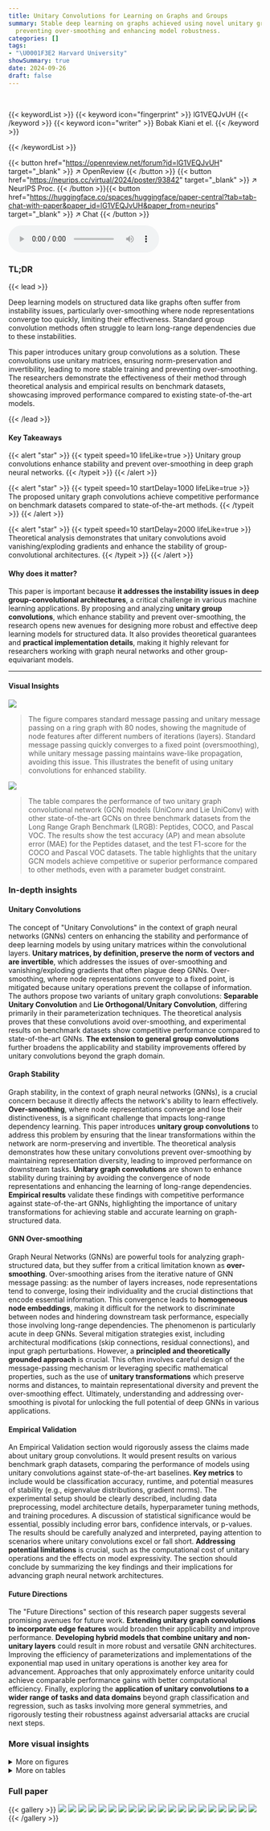 ```yaml
---
title: Unitary Convolutions for Learning on Graphs and Groups
summary: Stable deep learning on graphs achieved using novel unitary group convolutions,
  preventing over-smoothing and enhancing model robustness.
categories: []
tags:
- "\U0001F3E2 Harvard University"
showSummary: true
date: 2024-09-26
draft: false
---
```


<br>

{{< keywordList >}}
{{< keyword icon="fingerprint" >}} lG1VEQJvUH {{< /keyword >}}
{{< keyword icon="writer" >}} Bobak Kiani et el. {{< /keyword >}}
 
{{< /keywordList >}}

{{< button href="https://openreview.net/forum?id=lG1VEQJvUH" target="_blank" >}}
↗ OpenReview
{{< /button >}}
{{< button href="https://neurips.cc/virtual/2024/poster/93842" target="_blank" >}}
↗ NeurIPS Proc.
{{< /button >}}{{< button href="https://huggingface.co/spaces/huggingface/paper-central?tab=tab-chat-with-paper&paper_id=lG1VEQJvUH&paper_from=neurips" target="_blank" >}}
↗ Chat
{{< /button >}}



<audio controls>
    <source src="https://ai-paper-reviewer.com/lG1VEQJvUH/podcast.wav" type="audio/wav">
    Your browser does not support the audio element.
</audio>


### TL;DR


{{< lead >}}

Deep learning models on structured data like graphs often suffer from instability issues, particularly over-smoothing where node representations converge too quickly, limiting their effectiveness.  Standard group convolution methods often struggle to learn long-range dependencies due to these instabilities.



This paper introduces unitary group convolutions as a solution.  These convolutions use unitary matrices, ensuring norm-preservation and invertibility, leading to more stable training and preventing over-smoothing. The researchers demonstrate the effectiveness of their method through theoretical analysis and empirical results on benchmark datasets, showcasing improved performance compared to existing state-of-the-art models.

{{< /lead >}}


#### Key Takeaways

{{< alert "star" >}}
{{< typeit speed=10 lifeLike=true >}} Unitary group convolutions enhance stability and prevent over-smoothing in deep graph neural networks. {{< /typeit >}}
{{< /alert >}}

{{< alert "star" >}}
{{< typeit speed=10 startDelay=1000 lifeLike=true >}} The proposed unitary graph convolutions achieve competitive performance on benchmark datasets compared to state-of-the-art methods. {{< /typeit >}}
{{< /alert >}}

{{< alert "star" >}}
{{< typeit speed=10 startDelay=2000 lifeLike=true >}} Theoretical analysis demonstrates that unitary convolutions avoid vanishing/exploding gradients and enhance the stability of group-convolutional architectures. {{< /typeit >}}
{{< /alert >}}

#### Why does it matter?
This paper is important because **it addresses the instability issues in deep group-convolutional architectures**, a critical challenge in various machine learning applications. By proposing and analyzing **unitary group convolutions**, which enhance stability and prevent over-smoothing, the research opens new avenues for designing more robust and effective deep learning models for structured data.  It also provides theoretical guarantees and **practical implementation details**, making it highly relevant for researchers working with graph neural networks and other group-equivariant models.

------
#### Visual Insights



![](https://ai-paper-reviewer.com/lG1VEQJvUH/figures_3_1.jpg)

> The figure compares standard message passing and unitary message passing on a ring graph with 80 nodes, showing the magnitude of node features after different numbers of iterations (layers). Standard message passing quickly converges to a fixed point (oversmoothing), while unitary message passing maintains wave-like propagation, avoiding this issue.  This illustrates the benefit of using unitary convolutions for enhanced stability.





![](https://ai-paper-reviewer.com/lG1VEQJvUH/tables_4_1.jpg)

> The table compares the performance of two unitary graph convolutional network (GCN) models (UniConv and Lie UniConv) with other state-of-the-art GCNs on three benchmark datasets from the Long Range Graph Benchmark (LRGB): Peptides, COCO, and Pascal VOC.  The results show the test accuracy (AP) and mean absolute error (MAE) for the Peptides dataset, and the test F1-score for the COCO and Pascal VOC datasets.  The table highlights that the unitary GCN models achieve competitive or superior performance compared to other methods, even with a parameter budget constraint.





### In-depth insights


#### Unitary Convolutions
The concept of "Unitary Convolutions" in the context of graph neural networks (GNNs) centers on enhancing the stability and performance of deep learning models by using unitary matrices within the convolutional layers.  **Unitary matrices, by definition, preserve the norm of vectors and are invertible**, which addresses the issues of over-smoothing and vanishing/exploding gradients that often plague deep GNNs. Over-smoothing, where node representations converge to a fixed point, is mitigated because unitary operations prevent the collapse of information.  The authors propose two variants of unitary graph convolutions: **Separable Unitary Convolution** and **Lie Orthogonal/Unitary Convolution**, differing primarily in their parameterization techniques.  The theoretical analysis proves that these convolutions avoid over-smoothing, and experimental results on benchmark datasets show competitive performance compared to state-of-the-art GNNs.  **The extension to general group convolutions** further broadens the applicability and stability improvements offered by unitary convolutions beyond the graph domain.

#### Graph Stability
Graph stability, in the context of graph neural networks (GNNs), is a crucial concern because it directly affects the network's ability to learn effectively.  **Over-smoothing**, where node representations converge and lose their distinctiveness, is a significant challenge that impacts long-range dependency learning. This paper introduces **unitary group convolutions** to address this problem by ensuring that the linear transformations within the network are norm-preserving and invertible.  The theoretical analysis demonstrates how these unitary convolutions prevent over-smoothing by maintaining representation diversity, leading to improved performance on downstream tasks.  **Unitary graph convolutions** are shown to enhance stability during training by avoiding the convergence of node representations and enhancing the learning of long-range dependencies.  **Empirical results** validate these findings with competitive performance against state-of-the-art GNNs, highlighting the importance of unitary transformations for achieving stable and accurate learning on graph-structured data.

#### GNN Over-smoothing
Graph Neural Networks (GNNs) are powerful tools for analyzing graph-structured data, but they suffer from a critical limitation known as **over-smoothing**.  Over-smoothing arises from the iterative nature of GNN message passing: as the number of layers increases, node representations tend to converge, losing their individuality and the crucial distinctions that encode essential information.  This convergence leads to **homogeneous node embeddings**, making it difficult for the network to discriminate between nodes and hindering downstream task performance, especially those involving long-range dependencies. The phenomenon is particularly acute in deep GNNs. Several mitigation strategies exist, including architectural modifications (skip connections, residual connections), and input graph perturbations.  However, a **principled and theoretically grounded approach** is crucial.  This often involves careful design of the message-passing mechanism or leveraging specific mathematical properties, such as the use of **unitary transformations** which preserve norms and distances, to maintain representational diversity and prevent the over-smoothing effect.  Ultimately, understanding and addressing over-smoothing is pivotal for unlocking the full potential of deep GNNs in various applications.

#### Empirical Validation
An Empirical Validation section would rigorously assess the claims made about unitary group convolutions.  It would present results on various benchmark graph datasets, comparing the performance of models using unitary convolutions against state-of-the-art baselines.  **Key metrics** to include would be classification accuracy, runtime, and potential measures of stability (e.g., eigenvalue distributions, gradient norms).  The experimental setup should be clearly described, including data preprocessing, model architecture details, hyperparameter tuning methods, and training procedures.  A discussion of statistical significance would be essential, possibly including error bars, confidence intervals, or p-values.  The results should be carefully analyzed and interpreted, paying attention to scenarios where unitary convolutions excel or fall short.   **Addressing potential limitations** is crucial, such as the computational cost of unitary operations and the effects on model expressivity.  The section should conclude by summarizing the key findings and their implications for advancing graph neural network architectures.

#### Future Directions
The "Future Directions" section of this research paper suggests several promising avenues for future work.  **Extending unitary graph convolutions to incorporate edge features** would broaden their applicability and improve performance.  **Developing hybrid models that combine unitary and non-unitary layers** could result in more robust and versatile GNN architectures.  Improving the efficiency of parameterizations and implementations of the exponential map used in unitary operations is another key area for advancement.  Approaches that only approximately enforce unitarity could achieve comparable performance gains with better computational efficiency. Finally, exploring the **application of unitary convolutions to a wider range of tasks and data domains** beyond graph classification and regression, such as tasks involving more general symmetries, and rigorously testing their robustness against adversarial attacks are crucial next steps.


### More visual insights

<details>
<summary>More on figures
</summary>


![](https://ai-paper-reviewer.com/lG1VEQJvUH/figures_7_1.jpg)

> This figure compares standard message passing with unitary message passing on a ring graph with 80 nodes.  It shows how standard message passing quickly converges to a fixed point (oversmoothing), while unitary message passing exhibits wave-like behavior, demonstrating its ability to avoid oversmoothing and propagate information more effectively.


![](https://ai-paper-reviewer.com/lG1VEQJvUH/figures_27_1.jpg)

> This figure compares standard linear message passing and unitary message passing on a ring graph with 80 nodes.  It illustrates how standard message passing converges quickly to a fixed point (oversmoothing), while unitary message passing exhibits a wave-like propagation of information, preventing oversmoothing.


![](https://ai-paper-reviewer.com/lG1VEQJvUH/figures_28_1.jpg)

> This figure compares the performance of various graph neural network architectures on the MUTAG dataset as the number of layers increases.  The x-axis shows the number of layers, and the y-axis shows the test accuracy. The Unitary GCN (U-GCN) maintains its accuracy across the different numbers of layers, while the other architectures (GCN, GIN, GAT) show a significant drop in accuracy with increasing depth, indicating an over-smoothing phenomenon. This highlights the advantage of unitary convolutions in preventing over-smoothing in deep GNNs.


![](https://ai-paper-reviewer.com/lG1VEQJvUH/figures_29_1.jpg)

> This figure compares standard linear message passing with unitary message passing.  It uses a ring graph with 80 nodes to illustrate the difference in how messages propagate. The standard message passing converges to a fixed point (oversmoothing), while unitary message passing shows a wave-like propagation behavior which avoids oversmoothing.


</details>




<details>
<summary>More on tables
</summary>


![](https://ai-paper-reviewer.com/lG1VEQJvUH/tables_7_1.jpg)
> This table compares the performance of two proposed unitary graph convolutional network (GCN) models, UniGCN and Lie UniGCN, against several other state-of-the-art GCN models on four benchmark datasets from the Long Range Graph Benchmark (LRGB) [DRG+22].  The results show test accuracy (AP) and mean absolute error (MAE) for two peptide datasets (Peptides-Func and Peptides-Struct), and test F1 scores for COCO and PASCAL VOC datasets.  The table highlights the competitive performance of the proposed unitary models and notes that the models are designed to have a maximum of 500,000 parameters.  Details of hyperparameters and training procedures are provided in Appendix G.

![](https://ai-paper-reviewer.com/lG1VEQJvUH/tables_8_1.jpg)
> This table compares the performance of Unitary Graph Convolutional Networks (GCNs) using two different types of unitary convolutions (UniConv and Lie UniConv) against other state-of-the-art GNN architectures on several heterophilous graph datasets. Heterophilous datasets are characterized by the presence of nodes with dissimilar labels that are connected together. The table presents the test accuracy, along with confidence intervals, for each method on each dataset.  The results demonstrate that the unitary GCN models achieve competitive performance compared to other methods.

![](https://ai-paper-reviewer.com/lG1VEQJvUH/tables_25_1.jpg)
> The table compares the performance of two proposed unitary graph convolutional networks (UniGCN and LieUniGCN) with other state-of-the-art Graph Neural Networks (GNNs) on several benchmark datasets from the Long Range Graph Benchmark (LRGB).  The results show that the proposed unitary GCN models perform competitively with or even surpass the existing methods across several evaluation metrics.

![](https://ai-paper-reviewer.com/lG1VEQJvUH/tables_25_2.jpg)
> The table compares the performance of two variants of unitary graph convolutional networks (UniConv and Lie UniConv) against other state-of-the-art GNNs on benchmark datasets from the Long Range Graph Benchmark (LRGB).  The metrics used are Test AP (Average Precision), Test MAE (Mean Absolute Error), and Test F1 (F1-score). The results highlight the competitive performance of the unitary GCN architectures, especially considering a parameter budget constraint.

![](https://ai-paper-reviewer.com/lG1VEQJvUH/tables_28_1.jpg)
> The table compares the performance of Unitary GCN (with Lie UniConv layers) against other Graph Neural Network (GNN) architectures on four datasets from the TUDataset benchmark.  The performance metric is Test Average Precision (AP).  A 'Wide Unitary GCN' is also included, where the number of parameters is adjusted to be comparable to standard GCNs.

![](https://ai-paper-reviewer.com/lG1VEQJvUH/tables_29_1.jpg)
> This table compares the performance of two variants of unitary graph convolutional networks (UniConv and Lie UniConv) against other state-of-the-art Graph Neural Networks (GNNs) on several benchmark datasets from the Long Range Graph Benchmark (LRGB).  The results show the test accuracy and mean absolute error for peptide function classification, peptide structure regression, and node classification tasks on COCO and Pascal VOC datasets.  The table highlights the competitive performance of the unitary GCNs, especially considering a parameter budget constraint.

![](https://ai-paper-reviewer.com/lG1VEQJvUH/tables_30_1.jpg)
> The table compares the performance of two variants of unitary graph convolutional networks (UniConv and LieUniConv) against other state-of-the-art Graph Neural Networks (GNNs) on benchmark datasets from the Long Range Graph Benchmark (LRGB).  The results show the test accuracy (AP) and mean absolute error (MAE) for peptide function and structure prediction tasks, and test F1 scores for object detection tasks. The unitary GCN models achieve competitive performance, demonstrating the effectiveness of the proposed method in improving stability and long-range dependency learning.

![](https://ai-paper-reviewer.com/lG1VEQJvUH/tables_30_2.jpg)
> This table compares the performance of Unitary Graph Convolutional Networks (GCNs) using two different types of unitary convolutions (UniConv and LieUniConv) against other state-of-the-art GCN architectures on four datasets from the Long Range Graph Benchmark (LRGB).  The results are presented in terms of Test Average Precision (AP) and Test Mean Absolute Error (MAE) for the Peptides datasets and Test F1 score for the COCO and Pascal VOC datasets.  The table highlights that the unitary GCNs achieve competitive performance with other models, while staying within a specified parameter budget.

![](https://ai-paper-reviewer.com/lG1VEQJvUH/tables_31_1.jpg)
> The table shows the hyperparameters used for training different models on the TU datasets.  For each dataset (ENZYMES, IMDB-BINARY, MUTAG, PROTEINS), the table lists the learning rate, dropout rate, number of convolutional layers, hidden dimension, positional encoding scheme (PE/SE), whether edge features were used, batch size, and number of epochs.  Different hyperparameter settings were used for the unitary GCN and Lie unitary GCN models.

![](https://ai-paper-reviewer.com/lG1VEQJvUH/tables_31_2.jpg)
> The table compares the performance of Unitary GCN with two different convolution methods (UniConv and Lie UniConv) against other state-of-the-art Graph Neural Network (GNN) architectures on four datasets from the Long Range Graph Benchmark (LRGB).  The results show the test accuracy and mean absolute error (MAE) for each model, demonstrating that the Unitary GCN performs competitively with existing models while remaining within a specified parameter budget.

![](https://ai-paper-reviewer.com/lG1VEQJvUH/tables_32_1.jpg)
> This table compares the performance of Unitary Graph Convolutional Networks (GCNs) with two different types of unitary convolution layers (UniConv and Lie UniConv) against other state-of-the-art GCN architectures on the Long Range Graph Benchmark (LRGB) datasets. The results are presented in terms of test accuracy and mean absolute error (MAE).  The table highlights that the Unitary GCN models achieve competitive or better performance than other models, emphasizing the effectiveness of the unitary convolutions in improving the stability and performance of GCNs.

</details>




### Full paper

{{< gallery >}}
<img src="https://ai-paper-reviewer.com/lG1VEQJvUH/1.png" class="grid-w50 md:grid-w33 xl:grid-w25" />
<img src="https://ai-paper-reviewer.com/lG1VEQJvUH/2.png" class="grid-w50 md:grid-w33 xl:grid-w25" />
<img src="https://ai-paper-reviewer.com/lG1VEQJvUH/3.png" class="grid-w50 md:grid-w33 xl:grid-w25" />
<img src="https://ai-paper-reviewer.com/lG1VEQJvUH/4.png" class="grid-w50 md:grid-w33 xl:grid-w25" />
<img src="https://ai-paper-reviewer.com/lG1VEQJvUH/5.png" class="grid-w50 md:grid-w33 xl:grid-w25" />
<img src="https://ai-paper-reviewer.com/lG1VEQJvUH/6.png" class="grid-w50 md:grid-w33 xl:grid-w25" />
<img src="https://ai-paper-reviewer.com/lG1VEQJvUH/7.png" class="grid-w50 md:grid-w33 xl:grid-w25" />
<img src="https://ai-paper-reviewer.com/lG1VEQJvUH/8.png" class="grid-w50 md:grid-w33 xl:grid-w25" />
<img src="https://ai-paper-reviewer.com/lG1VEQJvUH/9.png" class="grid-w50 md:grid-w33 xl:grid-w25" />
<img src="https://ai-paper-reviewer.com/lG1VEQJvUH/10.png" class="grid-w50 md:grid-w33 xl:grid-w25" />
<img src="https://ai-paper-reviewer.com/lG1VEQJvUH/11.png" class="grid-w50 md:grid-w33 xl:grid-w25" />
<img src="https://ai-paper-reviewer.com/lG1VEQJvUH/12.png" class="grid-w50 md:grid-w33 xl:grid-w25" />
<img src="https://ai-paper-reviewer.com/lG1VEQJvUH/13.png" class="grid-w50 md:grid-w33 xl:grid-w25" />
<img src="https://ai-paper-reviewer.com/lG1VEQJvUH/14.png" class="grid-w50 md:grid-w33 xl:grid-w25" />
<img src="https://ai-paper-reviewer.com/lG1VEQJvUH/15.png" class="grid-w50 md:grid-w33 xl:grid-w25" />
<img src="https://ai-paper-reviewer.com/lG1VEQJvUH/16.png" class="grid-w50 md:grid-w33 xl:grid-w25" />
<img src="https://ai-paper-reviewer.com/lG1VEQJvUH/17.png" class="grid-w50 md:grid-w33 xl:grid-w25" />
<img src="https://ai-paper-reviewer.com/lG1VEQJvUH/18.png" class="grid-w50 md:grid-w33 xl:grid-w25" />
<img src="https://ai-paper-reviewer.com/lG1VEQJvUH/19.png" class="grid-w50 md:grid-w33 xl:grid-w25" />
<img src="https://ai-paper-reviewer.com/lG1VEQJvUH/20.png" class="grid-w50 md:grid-w33 xl:grid-w25" />
{{< /gallery >}}